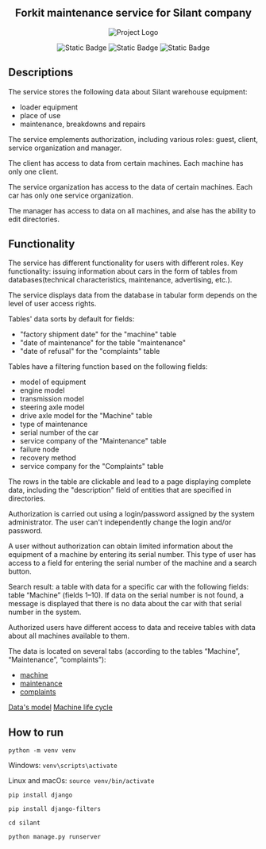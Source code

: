 <h2 align="center">Forkit maintenance service for Silant company</h2>
<p align="center">
    <img src="[https://ibb.co/sqn16wY](https://i.ibb.co/Xt153sR/Logotype-accent-RGB-2.jpg)" alt="Project Logo">
</p>
<p align="center">
   <img alt="Static Badge" src="https://img.shields.io/badge/Python-3.9.13-red">
   <img alt="Static Badge" src="https://img.shields.io/badge/Django-4.2.6-blue">
   <img alt="Static Badge" src="https://img.shields.io/badge/License-MIT-green">
</p>

## Descriptions

The service stores the following data about Silant warehouse
equipment:
<ul>
<li>loader equipment</li>
<li>place of use</li>
<li>maintenance, breakdowns and repairs</li>
</ul>

The service emplements authorization, including
various roles: guest, client, service organization
and manager.

The client has access to data from certain machines.
Each machine has only one client.

The service organization has access to the data of certain machines.
Each car has only one service organization.

The manager has access to data on all machines, and alse
has the ability to edit directories.

## Functionality

The service has different functionality for users with different roles.
Key functionality: issuing information about cars in the form of tables from databases(technical characteristics,
maintenance, advertising, etc.).

The service displays data from the database in tabular form
depends on the level of user access rights.

Tables' data sorts by default for fields:
<ul>
<li>"factory shipment date" for the "machine" table</li>
<li>"date of maintenance" for the table "maintenance"</li>
<li>"date of refusal" for the "complaints" table</li>
</ul>

Tables have a filtering function based on the following fields:
<ul>
<li>model of equipment</li>
<li>engine model</li>
<li>transmission model</li>
<li>steering axle model</li>
<li>drive axle model for the "Machine" table</li>
<li>type of maintenance</li>
<li>serial number of the car</li>
<li>service company of the "Maintenance" table</li>
<li>failure node</li>
<li>recovery method</li>
<li>service company for the "Complaints" table</li>
</ul>

The rows in the table are clickable and lead 
to a page displaying complete data, including the "description"
field of entities that are specified in directories.

Authorization is carried out using a login/password assigned
by the system administrator. The user can't independently change
the login and/or password.

A user without authorization can obtain limited information about the equipment of a machine by entering its serial number. This type of user has access to a field for entering the serial number of the machine and a search button.

Search result: a table with data for a specific car with the following fields: table “Machine” (fields 1–10). 
If data on the serial number is not found, a message is displayed that there is no data about the car with that serial number in the system.

Authorized users have different access to data and receive tables with data about all machines available to them.

The data is located on several tabs (according to the tables “Machine”, “Maintenance”, “complaints”):
<ul>
<li><a href="[https://ibb.co/sq1LV7s](https://i.ibb.co/6Ft6WQD/2023-10-31-22-02-00.png)">machine</a></li>
<li><a href="[https://ibb.co/QXzm8VR](https://i.ibb.co/TrphKGS/2023-10-31-22-02-10.png)">maintenance</a></li>
<li><a href="[https://ibb.co/sv4zgpH](https://i.ibb.co/6RSLycB/2023-10-31-22-02-19.png)">complaints</a></li>
</ul>

<a href="[https://i.ibb.co/pX5ywH1/2023-10-31-22-02-26.png](https://i.ibb.co/pX5ywH1/2023-10-31-22-02-26.png)">Data's model</a>
<a href="[https://i.ibb.co/wr4VLjS/2023](https://i.ibb.co/wr4VLjS/2023-10-31-22-02-35.png)">Machine life cycle</a>

## How to run

`python -m venv venv`

Windows:
`venv\scripts\activate`

Linux and macOs:
`source venv/bin/activate`

`pip install django`

`pip install django-filters`

`cd silant`

`python manage.py runserver`
